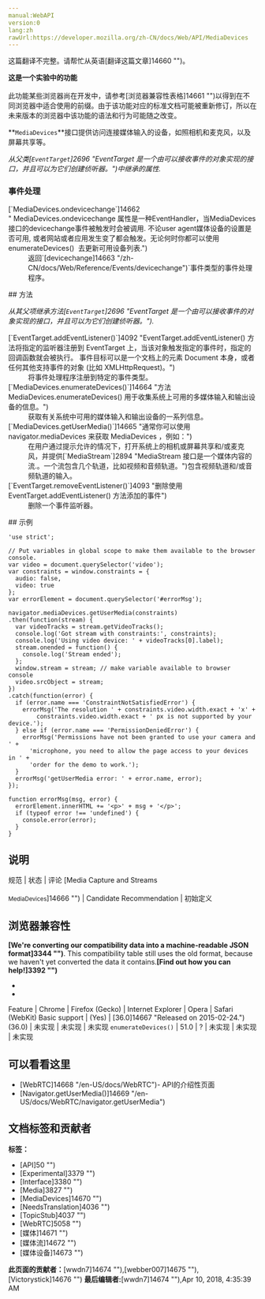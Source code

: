 ```yaml
---
manual:WebAPI
version:0
lang:zh
rawUrl:https://developer.mozilla.org/zh-CN/docs/Web/API/MediaDevices
---
```




这篇翻译不完整。请帮忙从英语[翻译这篇文章]14660 "")。






**这是一个实验中的功能**<br></br>此功能某些浏览器尚在开发中，请参考[浏览器兼容性表格]14661 "")以得到在不同浏览器中适合使用的前缀。由于该功能对应的标准文档可能被重新修订，所以在未来版本的浏览器中该功能的语法和行为可能随之改变。





**`MediaDevices`**接口提供访问连接媒体输入的设备，如照相机和麦克风，以及屏幕共享等。



<em>从父类[`EventTarget`]2696 "EventTarget 是一个由可以接收事件的对象实现的接口，并且可以为它们创建侦听器。")中继承的属性.</em>


### 事件处理<a name="Handlers"></a>
<dl><dt>[`MediaDevices.ondevicechange`]14662 " MediaDevices.ondevicechange 属性是一种EventHandler，当MediaDevices 接口的devicechange事件被触发时会被调用. 不论user agent媒体设备的设置是否可用, 或者网站或者应用发生变了都会触发。无论何时你都可以使用 enumerateDevices()  去更新可用设备列表.")</dt><dd>返回`[devicechange]14663 "/zh-CN/docs/Web/Reference/Events/devicechange")`事件类型的事件处理程序。</dd></dl>
## 方法<a name="方法"></a>


<em>从其父项继承方法[`EventTarget`]2696 "EventTarget 是一个由可以接收事件的对象实现的接口，并且可以为它们创建侦听器。").</em>

<dl><dt>[`EventTarget.addEventListener()`]4092 "EventTarget.addEventListener() 方法将指定的监听器注册到 EventTarget 上，当该对象触发指定的事件时，指定的回调函数就会被执行。 事件目标可以是一个文档上的元素 Document 本身，或者任何其他支持事件的对象 (比如 XMLHttpRequest)。")</dt><dd>将事件处理程序注册到特定的事件类型。</dd><dt>[`MediaDevices.enumerateDevices()`]14664 "方法MediaDevices.enumerateDevices() 用于收集系统上可用的多媒体输入和输出设备的信息。")</dt><dd>获取有关系统中可用的媒体输入和输出设备的一系列信息。</dd><dt>[`MediaDevices.getUserMedia()`]14665 "通常你可以使用 navigator.mediaDevices 来获取 MediaDevices ，例如：")</dt><dd>在用户通过提示允许的情况下，打开系统上的相机或屏幕共享和/或麦克风，并提供[`MediaStream`]2894 "MediaStream 接口是一个媒体内容的流.。一个流包含几个轨道，比如视频和音频轨道。")包含视频轨道和/或音频轨道的输入。</dd><dt>[`EventTarget.removeEventListener()`]4093 "删除使用 EventTarget.addEventListener() 方法添加的事件")</dt><dd>删除一个事件监听器。</dd></dl>
## 示例<a name="示例"></a>

```
'use strict';

// Put variables in global scope to make them available to the browser console.
var video = document.querySelector('video');
var constraints = window.constraints = {
  audio: false,
  video: true
};
var errorElement = document.querySelector('#errorMsg');

navigator.mediaDevices.getUserMedia(constraints)
.then(function(stream) {
  var videoTracks = stream.getVideoTracks();
  console.log('Got stream with constraints:', constraints);
  console.log('Using video device: ' + videoTracks[0].label);
  stream.onended = function() {
    console.log('Stream ended');
  };
  window.stream = stream; // make variable available to browser console
  video.srcObject = stream;
})
.catch(function(error) {
  if (error.name === 'ConstraintNotSatisfiedError') {
    errorMsg('The resolution ' + constraints.video.width.exact + 'x' +
        constraints.video.width.exact + ' px is not supported by your device.');
  } else if (error.name === 'PermissionDeniedError') {
    errorMsg('Permissions have not been granted to use your camera and ' +
      'microphone, you need to allow the page access to your devices in ' +
      'order for the demo to work.');
  }
  errorMsg('getUserMedia error: ' + error.name, error);
});

function errorMsg(msg, error) {
  errorElement.innerHTML += '<p>' + msg + '</p>';
  if (typeof error !== 'undefined') {
    console.error(error);
  }
}
```

## 说明<a name="说明"></a>
规范 | 状态 | 评论 
[Media Capture and Streams<br></br><small>MediaDevices</small>]14666 "") | Candidate Recommendation | 初始定义 


## 浏览器兼容性<a name="浏览器兼容性"></a>


**[We&#39;re converting our compatibility data into a machine-readable JSON format]3344 "")**. This compatibility table still uses the old format, because we haven&#39;t yet converted the data it contains.**[Find out how you can help!]3392 "")**


* 
* 
Feature | Chrome | Firefox (Gecko) | Internet Explorer | Opera | Safari (WebKit) 
Basic support | (Yes) | [36.0]14667 "Released on 2015-02-24.")(36.0) | 未实现 | 未实现 | 未实现 
`enumerateDevices()` | 51.0 | ? | 未实现 | 未实现 | 未实现 





## 可以看看这里<a name="可以看看这里"></a>

* [WebRTC]14668 "/en-US/docs/WebRTC")- API的介绍性页面
* [Navigator.getUserMedia()]14669 "/en-US/docs/WebRTC/navigator.getUserMedia")



## 文档标签和贡献者
**标签：**
* [API]50 "")
* [Experimental]3379 "")
* [Interface]3380 "")
* [Media]3827 "")
* [MediaDevices]14670 "")
* [NeedsTranslation]4036 "")
* [TopicStub]4037 "")
* [WebRTC]5058 "")
* [媒体]14671 "")
* [媒体流]14672 "")
* [媒体设备]14673 "")

**此页面的贡献者：**[wwdn7]14674 ""),[webber007]14675 ""),[Victorystick]14676 "")
**最后编辑者:**[wwdn7]14674 ""),<time>Apr 10, 2018, 4:35:39 AM</time>


